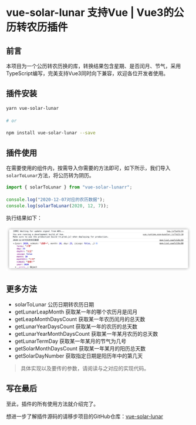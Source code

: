 # vue-solar-lunar 支持Vue | Vue3的公历转农历插件

## 前言
本项目为一个公历转农历换的库，转换结果包含星期、是否闰月、节气，采用TypeScript编写，完美支持Vue3同时向下兼容，欢迎各位开发者使用。
## 插件安装
```bash
yarn vue-solar-lunar

# or

npm install vue-solar-lunar --save
```

## 插件使用
在需要使用的组件内，按需导入你需要的方法即可，如下所示，我们导入`solarToLunar`方法，将公历转为阴历。
```typescript
import { solarToLunar } from "vue-solar-lunarr";

console.log("2020-12-07对应的农历数据");
console.log(solarToLunar(2020, 12, 7));
```
执行结果如下：

![](src/assets/result.png)
## 更多方法
* solarToLunar 公历日期转农历日期
* getLunarLeapMonth 获取某一年的哪个农历月是闰月
* getLeapMonthDaysCount 获取某一年农历闰月的总天数
* getLunarYearDaysCount 获取某一年的农历的总天数
* getLunarYearMonthDaysCount 获取某一年某月农历的总天数
* getLunarTermDay 获取某一年某月的节气为几号
* getSolarMonthDaysCount 获取某一年某月的阳历总天数
* getSolarDayNumber 获取指定日期是阳历年中的第几天

> 具体实现以及要传的参数，请阅读与之对应的实现代码。

## 写在最后
至此，插件的所有使用方法就介绍完了。

想进一步了解插件源码的请移步项目的GitHub仓库：[vue-solar-lunar](https://github.com/likaia/vue-solar-lunar)